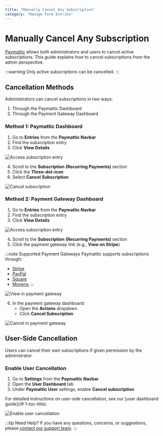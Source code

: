 ```yaml
---
title: "Manually Cancel Any Subscription"
category: "Manage Form Entries"
---
```


# Manually Cancel Any Subscription

[Paymattic](https://paymattic.com/) allows both administrators and users to cancel active subscriptions. This guide explains how to cancel subscriptions from the admin perspective.

:::warning
Only active subscriptions can be cancelled.
:::

## Cancellation Methods

Administrators can cancel subscriptions in two ways:
1. Through the Paymattic Dashboard
2. Through the Payment Gateway Dashboard

### Method 1: Paymattic Dashboard

1. Go to **Entries** from the **Paymattic Navbar**
2. Find the subscription entry
3. Click **View Details**

![Access subscription entry](/images/manage-form-entries/manually-cancel-any-subscription/Desired-Form-Entry-for-Cancellation-1-2-scaled.webp)

4. Scroll to the **Subscription (Recurring Payments)** section
5. Click the **Three-dot-icon**
6. Select **Cancel Subscription**

![Cancel subscription](/images/manage-form-entries/manually-cancel-any-subscription/Cancel-Subscription-1.webp)

### Method 2: Payment Gateway Dashboard

1. Go to **Entries** from the **Paymattic Navbar**
2. Find the subscription entry
3. Click **View Details**

![Access subscription entry](/images/manage-form-entries/manually-cancel-any-subscription/Desired-Form-Entry-for-Cancellation-1-1-scaled.webp)

4. Scroll to the **Subscription (Recurring Payments)** section
5. Click the payment gateway link (e.g., **View on Stripe**)

:::note Supported Payment Gateways
Paymattic supports subscriptions through:
- [Stripe](/how-to-configure-stripe-payment-gateway-in-wordpress-with-paymattic)
- [PayPal](/how-to-configure-paypal-in-wordpress-with-paymattic)
- [Square](/how-to-integrate-square-with-paymattic-in-wordpress)
- [Moneris](/how-to-integrate-moneris-payment-gateway-in-paymattic)
:::

![View in payment gateway](/images/manage-form-entries/manually-cancel-any-subscription/View-on-Stripe.webp)

6. In the payment gateway dashboard:
   - Open the **Actions** dropdown
   - Click **Cancel Subscription**

![Cancel in payment gateway](/images/manage-form-entries/manually-cancel-any-subscription/Cancel-from-Payment-methods-dashboard-scaled.webp)

## User-Side Cancellation

Users can cancel their own subscriptions if given permission by the administrator.

### Enable User Cancellation

1. Go to **Settings** from the **Paymattic Navbar**
2. Open the **User Dashboard** tab
3. Under **Paymattic User** settings, enable **Cancel subscription**

For detailed instructions on user-side cancellation, see our [user dashboard guide](/# 1-toc-title).

![Enable user cancellation](/images/manage-form-entries/manually-cancel-any-subscription/Cancel-Subscription-from-User-End-scaled.webp)

:::tip Need Help?
If you have any questions, concerns, or suggestions, please [contact our support team](https://wpmanageninja.com/support-tickets/).
:::